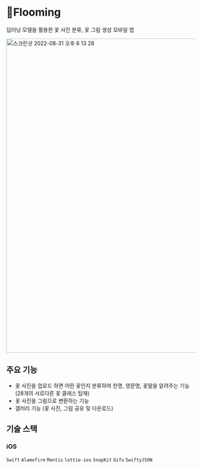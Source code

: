 # 🥀Flooming
딥러닝 모델을 활용한 꽃 사진 분류, 꽃 그림 생성 모바일 앱

<img width="835" alt="스크린샷 2022-08-31 오후 6 13 28" src="https://user-images.githubusercontent.com/69973158/187643482-de4642da-01c3-4b33-829b-ff8a516964f0.png">

## 주요 기능
- 꽃 사진을 업로드 하면 어떤 꽃인지 분류하여 한명, 영문명, 꽃말을 알려주는 기능 (28개의 서로다른 꽃 클래스 탑재)
- 꽃 사진을 그림으로 변환하는 기능
- 갤러리 기능 (꽃 사진, 그림 공유 및 다운로드)

## 기술 스택

### iOS
```Swift``` ```Alamofire``` ```Mantis``` ```lottie-ios``` ```SnapKit``` ```Gifu``` ```SwiftyJSON```
